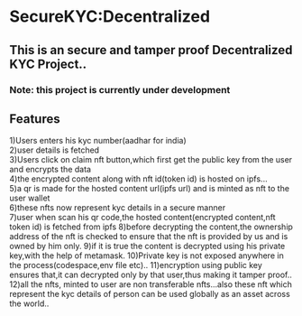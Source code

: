 # SecureKYC:Decentralized 
## This is an secure and tamper proof Decentralized KYC Project..
### Note: this project is currently under development 
## Features
1)Users enters his kyc number(aadhar for india) \
2)user details is fetched \
3)Users click on claim nft button,which first get the public key from the user and encrypts the data \
4)the encrypted content along with nft id(token id) is hosted on ipfs... \
5)a qr is made for the hosted content url(ipfs url) and is minted as nft to the user wallet \
6)these nfts now represent kyc details in a secure manner \
7)user when scan his qr code,the hosted content(encrypted content,nft token id) is fetched from ipfs
8)before decrypting the content,the ownership address of the nft is checked to ensure that the nft is provided by us and is owned by him only.
9)if it is true the content is decrypted using his private key,with the help of metamask.
10)Private key is not exposed anywhere in the process(codespace,env file etc)..
11)encryption using public key ensures that,it can decrypted only by that user,thus making it tamper proof..
12)all the nfts, minted to user are non transferable nfts...also these nft which represent the kyc details of person can be used globally as an asset across the world..
